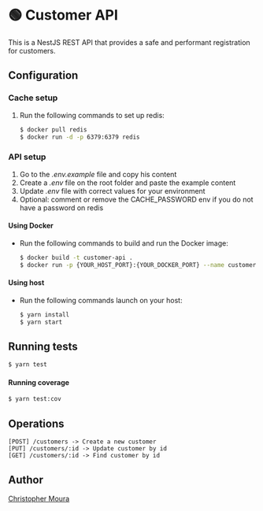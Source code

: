 # 🟢 Customer API

This is a NestJS REST API that provides a safe and performant registration for customers.

## Configuration

### Cache setup

1. Run the following commands to set up redis:
    ```bash
    $ docker pull redis
    $ docker run -d -p 6379:6379 redis
    ```

### API setup 
1. Go to the *.env.example* file and copy his content
2. Create a *.env* file on the root folder and paste the example content
3. Update *.env* file with correct values for your environment
4. Optional: comment or remove the CACHE_PASSWORD env if you do not have a password on redis

#### Using Docker
* Run the following commands to build and run the Docker image:
    ```bash
    $ docker build -t customer-api .
    $ docker run -p {YOUR_HOST_PORT}:{YOUR_DOCKER_PORT} --name customer-api customer-api
    ```

#### Using host
* Run the following commands launch on your host:
    ```bash
    $ yarn install
    $ yarn start
    ```

## Running tests

```bash
$ yarn test
```

#### Running coverage
```bash
$ yarn test:cov
```

## Operations
```
[POST] /customers -> Create a new customer
[PUT] /customers/:id -> Update customer by id
[GET] /customers/:id -> Find customer by id
```
## Author
[Christopher Moura](https://www.linkedin.com/in/ccmoura/)
